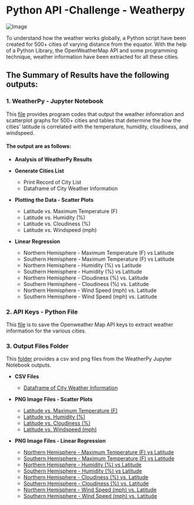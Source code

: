 # Python API -Challenge - Weatherpy

![Image](https://cdn.windowsreport.com/wp-content/uploads/2019/08/Storm-Weather-930x620.jpg)

To understand how the weather works globally, a Python script have been created for 500+ cities of varying distance from the equator. With the help of a Python Library, the OpenWeatherMap API and some programming technique, weather information have been extracted for all these cities.

## **The Summary of Results have the following outputs:**

### **1.  WeatherPy - Jupyter Notebook**

This [file](https://github.com/cecileung1208/API-What-s-the-Weather-Like/blob/master/WeatherPy.ipynb) provides program codes that output the weather infomration and scatterplot graphs for 500+ cities and tables that determine the how the cities' latitude is correlated with the temperature, humidity, cloudiness, and windspeed. 

#### **The output are as follows:**

*  **Analysis of WeatherPy Results**

*  **Generate Cities List**
    * Print Record of City List
    * Dataframe of City Weather Information
    
*  **Plotting the Data - Scatter Plots**
    * Latitude vs. Maximum Temperature (F)
    * Latitude vs. Humidity (%)
    * Latitude vs. Cloudiness (%)
    * Latitude vs. Windspeed (mph)
    
*  **Linear Regression**
    * Northern Hemisphere - Maximum Temperature (F) vs Latitude
    * Southern Hemisphere - Maximum Temperature (F) vs Latitude
    * Northern Hemisphere - Humidity (%) vs Latitude
    * Southern Hemisphere - Humidity (%) vs Latitude
    * Northern Hemisphere - Cloudiness (%) vs. Latitude     
    * Southern Hemisphere - Cloudiness (%) vs. Latitude   
    * Northern Hemisphere - Wind Speed (mph) vs. Latitude
    * Southern Hemisphere - Wind Speed (mph) vs. Latitude
    
### **2.  API Keys - Python File**
This [file](https://github.com/cecileung1208/API-What-s-the-Weather-Like/blob/master/api_key.py) is to save the Openweather Map API keys to extract weather information for the various cities.

### **3.  Output Files Folder**
This [folder](https://github.com/cecileung1208/API-What-s-the-Weather-Like/tree/master/Output%20Files) provides a csv and png files from the WeatherPy Jupyter Notebook outputs.

*  **CSV Files**
    * [Dataframe of City Weather Information](https://github.com/cecileung1208/API-What-s-the-Weather-Like/blob/master/Output%20Files/weather_data.csv)
   
*  **PNG Image Files - Scatter Plots**
    * [Latitude vs. Maximum Temperature (F)](https://github.com/cecileung1208/API-What-s-the-Weather-Like/blob/master/Output%20Files/Latitude_MaxTemp.png)
    * [Latitude vs. Humidity (%)](https://github.com/cecileung1208/API-What-s-the-Weather-Like/blob/master/Output%20Files/Latitude_Humidity.png)
    * [Latitude vs. Cloudiness (%)](https://github.com/cecileung1208/API-What-s-the-Weather-Like/blob/master/Output%20Files/Latitude_Cloudiness.png)
    * [Latitude vs. Windspeed (mph)](https://github.com/cecileung1208/API-What-s-the-Weather-Like/blob/master/Output%20Files/Latitude_WindSpeed.png)
    
*  **PNG Image Files - Linear Regression**

    * [Northern Hemisphere - Maximum Temperature (F) vs Latitude](https://github.com/cecileung1208/API-What-s-the-Weather-Like/blob/master/Output%20Files/Northern_Hemisphere_MaxTemp.png)
    * [Southern Hemisphere - Maximum Temperature (F) vs Latitude](https://github.com/cecileung1208/API-What-s-the-Weather-Like/blob/master/Output%20Files/Southern_Hemisphere_MaxTemp.png)
    * [Northern Hemisphere - Humidity (%) vs Latitude](https://github.com/cecileung1208/API-What-s-the-Weather-Like/blob/master/Output%20Files/Northern_Hemisphere_Humidity.png)
    * [Southern Hemisphere - Humidity (%) vs Latitude](https://github.com/cecileung1208/API-What-s-the-Weather-Like/blob/master/Output%20Files/Southern_Hemisphere_Humidity.png)
    * [Northern Hemisphere - Cloudiness (%) vs. Latitude](https://github.com/cecileung1208/API-What-s-the-Weather-Like/blob/master/Output%20Files/Northern_Hemisphere_Cloudiness.png)     
    * [Southern Hemisphere - Cloudiness (%) vs. Latitude](https://github.com/cecileung1208/API-What-s-the-Weather-Like/blob/master/Output%20Files/Southern_Hemisphere_Cloudiness.png)   
    * [Northern Hemisphere - Wind Speed (mph) vs. Latitude](https://github.com/cecileung1208/API-What-s-the-Weather-Like/blob/master/Output%20Files/Northern_Hemisphere_Windspeed.png)
    * [Southern Hemisphere - Wind Speed (mph) vs. Latitude](https://github.com/cecileung1208/API-What-s-the-Weather-Like/blob/master/Output%20Files/Southern_Hemisphere_Windspeed.png)

